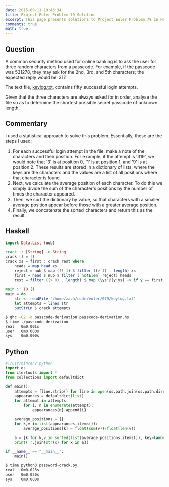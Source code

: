 ```yaml
---
date: 2015-09-11 19:43:34
title: Project Euler Problem 79 Solution
excerpt: This page presents solutions to Project Euler Problem 79 in Haskell and Python.
comments: true
math: true
---
```



## Question

A common security method used for online banking is to ask the user for three random characters from a passcode. For example, if the passcode was 531278, they may ask for the 2nd, 3rd, and 5th characters; the expected reply would be: 317.

The text file, [keylog.txt](https://projecteuler.net/project/resources/p079_keylog.txt), contains fifty successful login attempts.

Given that the three characters are always asked for in order, analyse the file so as to determine the shortest possible secret passcode of unknown length.





## Commentary

I used a statistical approach to solve this problem. 
Essentially, these are the steps I used:

1. For each successful login attempt in the file, make a note of the characters and their position. For example, if the attempt is '319', we would note that '3' is at position 0, '1' is at position 1, and '9' is at position 2. These results are stored in a dictionary of lists, where the keys are the characters and the values are a list of all positions where that character is found.
2. Next, we calculate the average position of each character. To do this we simply divide the sum of the character's positions by the number of times the character appeared.
3. Then, we sort the dictionary by value, so that characters with a smaller average position appear before those with a greater average position. 
4. Finally, we concatenate the sorted characters and return this as the result.




## Haskell

```haskell
import Data.List (nub)

crack :: [String] -> String
crack [] = []
crack xs = first : crack rest where
    heads = map head xs
    reject = nub $ map (!! 1) $ filter ((> 1) . length) xs
    first = head $ nub $ filter (`notElem` reject) heads
    rest = filter ((> 0) . length) $ map (\ys'@(y:ys) -> if y == first then ys else ys') xs

main :: IO ()
main = do
    str <- readFile "/home/zach/code/euler/079/keylog.txt"
    let attempts = lines str
    putStrLn $ crack attempts
```


```bash
$ ghc -O2 -o passcode-derivation passcode-derivation.hs
$ time ./passcode-derivation
real   0m0.001s
user   0m0.000s
sys    0m0.000s
```



## Python

```python
#!/usr/bin/env python
import os
from itertools import *
from collections import defaultdict

def main():
    attempts = [line.strip() for line in open(os.path.join(os.path.dirname(__file__), 'keylog.txt')).readlines()]
    appearances = defaultdict(list)
    for attempt in attempts:
        for i, n in enumerate(attempt):
            appearances[n].append(i)

    average_positions = {}
    for k,v in list(appearances.items()):
        average_positions[k] = float(sum(v))/float(len(v))

    a = [k for k,v in sorted(list(average_positions.items()), key=lambda a: a[1])]
    print(''.join(str(x) for x in a))

if __name__ == "__main__":
    main()
```


```bash
$ time python3 password-crack.py
real   0m0.023s
user   0m0.020s
sys    0m0.000s
```


